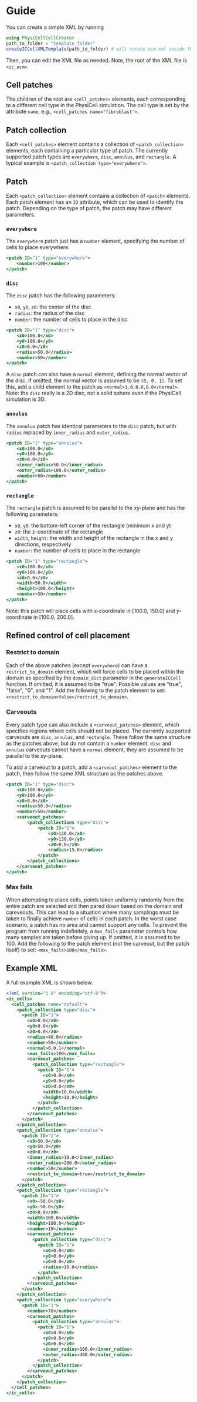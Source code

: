 # Guide

You can create a simple XML by running
```julia
using PhysiCellCellCreator
path_to_folder = "template_folder"
createICCellXMLTemplate(path_to_folder) # will create ecm.xml inside the folder "template_folder"
```

Then, you can edit the XML file as needed.
Note, the root of the XML file is `<ic_ecm>`.

## Cell patches
The children of the root are `<cell_patches>` elements, each corresponding to a different cell type in the PhysiCell simulation.
The cell type is set by the attribute `name`, e.g., `<cell_patches name="fibroblast">`.

## Patch collection
Each `<cell_patches>` element contains a collection of `<patch_collection>` elements, each containing a particular type of patch.
The currently supported patch types are `everywhere`, `disc`, `annulus`, and `rectangle`.
A typical example is `<patch_collection type="everywhere">`.

## Patch
Each `<patch_collection>` element contains a collection of `<patch>` elements.
Each patch element has an `ID` attribute, which can be used to identify the patch.
Depending on the type of patch, the patch may have different parameters.

### `everywhere`
The `everywhere` patch just has a `number` element, specifying the number of cells to place everywhere.
```xml
<patch ID="1" type="everywhere">
    <number>100</number>
</patch>
```

### `disc`
The `disc` patch has the following parameters:
- `x0`, `y0`, `z0`: the center of the disc
- `radius`: the radius of the disc
- `number`: the number of cells to place in the disc
```xml
<patch ID="1" type="disc">
    <x0>100.0</x0>
    <y0>100.0</y0>
    <z0>0.0</z0>
    <radius>50.0</radius>
    <number>50</number>
</patch>
```

A `disc` patch can also have a `normal` element, defining the normal vector of the disc.
If omitted, the normal vector is assumed to be `(0, 0, 1)`.
To set this, add a child element to the patch as `<normal>1.0,0.0,0.0</normal>`.
Note: the `disc` really is a 2D disc, not a solid sphere even if the PhysiCell simulation is 3D.

### `annulus`
The `annulus` patch has identical parameters to the `disc` patch, but with `radius` replaced by `inner_radius` and `outer_radius`.
```xml
<patch ID="1" type="annulus">
    <x0>100.0</x0>
    <y0>100.0</y0>
    <z0>0.0</z0>
    <inner_radius>50.0</inner_radius>
    <outer_radius>100.0</outer_radius>
    <number>50</number>
</patch>
```

### `rectangle`
The `rectangle` patch is assumed to be parallel to the xy-plane and has the following parameters:
- `x0`, `y0`: the bottom-left corner of the rectangle (minimum x and y)
- `z0`: the z-coordinate of the rectangle
- `width`, `height`: the width and height of the rectangle in the x and y directions, respectively
- `number`: the number of cells to place in the rectangle
```xml
<patch ID="1" type="rectangle">
    <x0>100.0</x0>
    <y0>100.0</y0>
    <z0>0.0</z0>
    <width>50.0</width>
    <height>100.0</height>
    <number>50</number>
</patch>
```

Note: this patch will place cells with x-coordinate in [100.0, 150.0] and y-coordinate in [100.0, 200.0].

## Refined control of cell placement

### Restrict to domain
Each of the above patches (except `everywhere`) can have a `restrict_to_domain` element, which will force cells to be placed within the domain as specified by the `domain_dict` parameter in the `generateICCell` function.
If omitted, it is assumed to be "true".
Possible values are "true", "false", "0", and "1".
Add the following to the patch element to set: `<restrict_to_domain>false</restrict_to_domain>`.

### Carveouts
Every patch type can also include a `<carveout_patches>` element, which specifies regions where cells should not be placed.
The currently supported carveouts are `disc`, `annulus`, and `rectangle`.
These follow the same structure as the patches above, but do not contain a `number` element.
`disc` and `annulus` carveouts cannot have a `normal` element, they are assumed to be parallel to the xy-plane.

To add a carveout to a patch, add a `<carveout_patches>` element to the patch, then follow the same XML structure as the patches above.
```xml
<patch ID="1" type="disc">
    <x0>100.0</x0>
    <y0>100.0</y0>
    <z0>0.0</z0>
    <radius>50.0</radius>
    <number>50</number>
    <carveout_patches>
        <patch_collections type="disc">
            <patch ID="1">
                <x0>130.0</x0>
                <y0>130.0</y0>
                <z0>0.0</z0>
                <radius>15.0</radius>
            </patch>
        </patch_collections>
    </carveout_patches>
</patch>
```

### Max fails
When attempting to place cells, points taken uniformly randomly from the entire patch are selected and then pared down based on the domain and careveouts.
This can lead to a situation where many samplings must be taken to finally achieve `number` of cells in each patch.
In the worst case scenario, a patch has no area and cannot support any cells.
To prevent the program from running indefinitely, a `max_fails` parameter controls how many samples are taken before giving up.
If omitted, it is assumed to be 100.
Add the following to the patch element (not the carveout, but the patch itself) to set: `<max_fails>100</max_fails>`.

## Example XML
A full example XML is shown below.
```xml
<?xml version="1.0" encoding="utf-8"?>
<ic_cells>
  <cell_patches name="default">
    <patch_collection type="disc">
      <patch ID="1">
        <x0>0.0</x0>
        <y0>0.0</y0>
        <z0>0.0</z0>
        <radius>40.0</radius>
        <number>50</number>
        <normal>0,0,1</normal>
        <max_fails>100</max_fails>
        <carveout_patches>
          <patch_collection type="rectangle">
            <patch ID="1">
              <x0>0.0</x0>
              <y0>0.0</y0>
              <z0>0.0</z0>
              <width>10.0</width>
              <height>10.0</height>
            </patch>
          </patch_collection>
        </carveout_patches>
      </patch>
    </patch_collection>
    <patch_collection type="annulus">
      <patch ID="1">
        <x0>50.0</x0>
        <y0>50.0</y0>
        <z0>0.0</z0>
        <inner_radius>10.0</inner_radius>
        <outer_radius>200.0</outer_radius>
        <number>50</number>
        <restrict_to_domain>true</restrict_to_domain>
      </patch>
    </patch_collection>
    <patch_collection type="rectangle">
      <patch ID="1">
        <x0>-50.0</x0>
        <y0>-50.0</y0>
        <z0>0.0</z0>
        <width>100.0</width>
        <height>100.0</height>
        <number>10</number>
        <carveout_patches>
          <patch_collection type="disc">
            <patch ID="1">
              <x0>0.0</x0>
              <y0>0.0</y0>
              <z0>0.0</z0>
              <radius>10.0</radius>
            </patch>
          </patch_collection>
        </carveout_patches>
      </patch>
    </patch_collection>
    <patch_collection type="everywhere">
      <patch ID="1">
        <number>78</number>
        <carveout_patches>
          <patch_collection type="annulus">
            <patch ID="1">
              <x0>0.0</x0>
              <y0>0.0</y0>
              <z0>0.0</z0>
              <inner_radius>100.0</inner_radius>
              <outer_radius>400.0</outer_radius>
            </patch>
          </patch_collection>
        </carveout_patches>
      </patch>
    </patch_collection>
  </cell_patches>
</ic_cells>
```